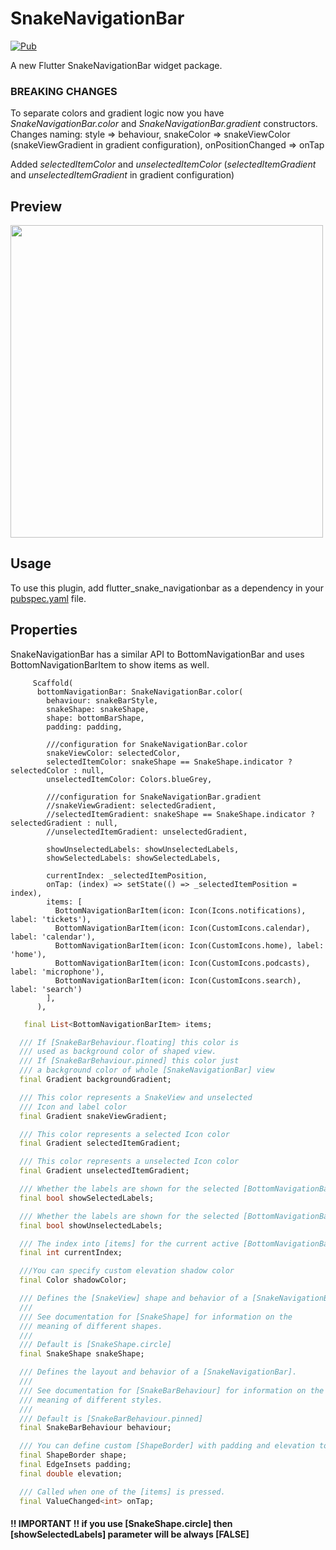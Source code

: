 # SnakeNavigationBar

[![Pub](https://img.shields.io/pub/v/flutter_snake_navigationbar.svg)](https://pub.dev/packages/flutter_snake_navigationbar)

A new Flutter SnakeNavigationBar widget package.

### BREAKING CHANGES
To separate colors and gradient logic now you have *SnakeNavigationBar.color* and *SnakeNavigationBar.gradient* constructors. 
Changes naming:
    style => behaviour,
    snakeColor => snakeViewColor (snakeViewGradient in gradient configuration),
    onPositionChanged => onTap

Added *selectedItemColor* and *unselectedItemColor* (*selectedItemGradient* and *unselectedItemGradient* in gradient configuration)

## Preview

<img src="https://raw.githubusercontent.com/AllinMobile/SnakeBottomNavigationBar/master/preview/preview.gif" height="500em">

## Usage

To use this plugin, add flutter_snake_navigationbar as a dependency in your [pubspec.yaml](https://flutter.io/using-packages/) file.

## Properties

SnakeNavigationBar has a similar API to BottomNavigationBar and uses BottomNavigationBarItem to show items as well.
```
     Scaffold(
      bottomNavigationBar: SnakeNavigationBar.color(
        behaviour: snakeBarStyle,
        snakeShape: snakeShape,
        shape: bottomBarShape,
        padding: padding,

        ///configuration for SnakeNavigationBar.color
        snakeViewColor: selectedColor,
        selectedItemColor: snakeShape == SnakeShape.indicator ? selectedColor : null,
        unselectedItemColor: Colors.blueGrey,

        ///configuration for SnakeNavigationBar.gradient
        //snakeViewGradient: selectedGradient,
        //selectedItemGradient: snakeShape == SnakeShape.indicator ? selectedGradient : null,
        //unselectedItemGradient: unselectedGradient,

        showUnselectedLabels: showUnselectedLabels,
        showSelectedLabels: showSelectedLabels,

        currentIndex: _selectedItemPosition,
        onTap: (index) => setState(() => _selectedItemPosition = index),
        items: [
          BottomNavigationBarItem(icon: Icon(Icons.notifications), label: 'tickets'),
          BottomNavigationBarItem(icon: Icon(CustomIcons.calendar), label: 'calendar'),
          BottomNavigationBarItem(icon: Icon(CustomIcons.home), label: 'home'),
          BottomNavigationBarItem(icon: Icon(CustomIcons.podcasts), label: 'microphone'),
          BottomNavigationBarItem(icon: Icon(CustomIcons.search), label: 'search')
        ],
      ),
``` 

```dart
   final List<BottomNavigationBarItem> items;

  /// If [SnakeBarBehaviour.floating] this color is
  /// used as background color of shaped view.
  /// If [SnakeBarBehaviour.pinned] this color just
  /// a background color of whole [SnakeNavigationBar] view
  final Gradient backgroundGradient;

  /// This color represents a SnakeView and unselected
  /// Icon and label color
  final Gradient snakeViewGradient;

  /// This color represents a selected Icon color
  final Gradient selectedItemGradient;

  /// This color represents a unselected Icon color
  final Gradient unselectedItemGradient;

  /// Whether the labels are shown for the selected [BottomNavigationBarItem].
  final bool showSelectedLabels;

  /// Whether the labels are shown for the selected [BottomNavigationBarItem].
  final bool showUnselectedLabels;

  /// The index into [items] for the current active [BottomNavigationBarItem].
  final int currentIndex;

  ///You can specify custom elevation shadow color
  final Color shadowColor;

  /// Defines the [SnakeView] shape and behavior of a [SnakeNavigationBar].
  ///
  /// See documentation for [SnakeShape] for information on the
  /// meaning of different shapes.
  ///
  /// Default is [SnakeShape.circle]
  final SnakeShape snakeShape;

  /// Defines the layout and behavior of a [SnakeNavigationBar].
  ///
  /// See documentation for [SnakeBarBehaviour] for information on the
  /// meaning of different styles.
  ///
  /// Default is [SnakeBarBehaviour.pinned]
  final SnakeBarBehaviour behaviour;

  /// You can define custom [ShapeBorder] with padding and elevation to [SnakeNavigationBar]
  final ShapeBorder shape;
  final EdgeInsets padding;
  final double elevation;

  /// Called when one of the [items] is pressed.
  final ValueChanged<int> onTap;
```


#### !! IMPORTANT !! if you use [SnakeShape.circle] then [showSelectedLabels] parameter will be always [FALSE]

    